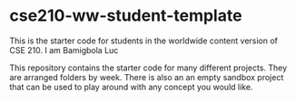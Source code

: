 # cse210-ww-student-template
This is the starter code for students in the worldwide content version of CSE 210. I am Bamigbola Luc

This repository contains the starter code for many different projects. They are arranged folders by week. There is also an an empty sandbox project that can be used to play around with any concept you would like.
